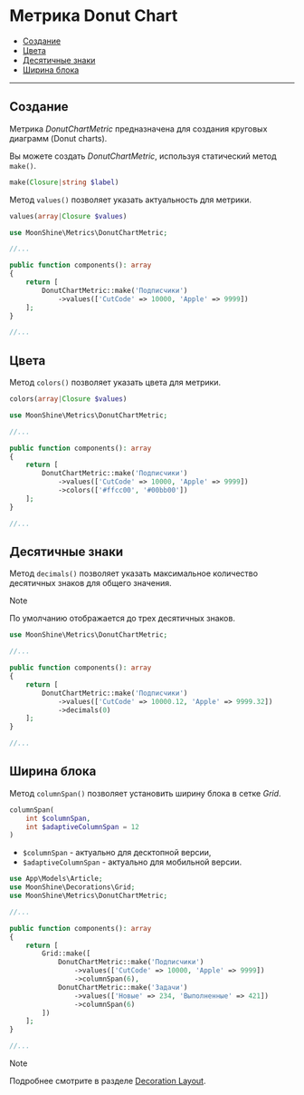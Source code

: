 # Метрика Donut Chart

  - [Создание](#make)
  - [Цвета](#colors)
  - [Десятичные знаки](#decimals)
  - [Ширина блока](#column-span)

---

<a name="make"></a>
## Создание

Метрика *DonutChartMetric* предназначена для создания круговых диаграмм (Donut charts).

Вы можете создать *DonutChartMetric*, используя статический метод `make()`.

```php
make(Closure|string $label)
```

Метод `values()` позволяет указать актуальность для метрики.

```php
values(array|Closure $values)
```

```php
use MoonShine\Metrics\DonutChartMetric;

//...

public function components(): array
{
    return [
        DonutChartMetric::make('Подписчики')
            ->values(['CutCode' => 10000, 'Apple' => 9999])
    ];
}

//...
```

<a name="colors"></a> 
## Цвета

Метод `colors()` позволяет указать цвета для метрики.

```php
colors(array|Closure $values)
```

```php
use MoonShine\Metrics\DonutChartMetric;

//...

public function components(): array
{
    return [
        DonutChartMetric::make('Подписчики')
            ->values(['CutCode' => 10000, 'Apple' => 9999])
            ->colors(['#ffcc00', '#00bb00'])
    ];
}

//...
```

<a name="decimals"></a> 
## Десятичные знаки

Метод `decimals()` позволяет указать максимальное количество десятичных знаков для общего значения.

> [!NOTE]  
> По умолчанию отображается до трех десятичных знаков.

```php
use MoonShine\Metrics\DonutChartMetric;

//...

public function components(): array
{
    return [
        DonutChartMetric::make('Подписчики')
            ->values(['CutCode' => 10000.12, 'Apple' => 9999.32])
            ->decimals(0)
    ];
}

//...
```

<a name="column-span"></a> 
## Ширина блока

Метод `columnSpan()` позволяет установить ширину блока в сетке *Grid*.

```php
columnSpan(
    int $columnSpan,
    int $adaptiveColumnSpan = 12
)
```

- `$columnSpan` - актуально для десктопной версии,
- `$adaptiveColumnSpan` - актуально для мобильной версии.

```php
use App\Models\Article;
use MoonShine\Decorations\Grid;
use MoonShine\Metrics\DonutChartMetric;

//...

public function components(): array
{
    return [
        Grid::make([
            DonutChartMetric::make('Подписчики')
                ->values(['CutCode' => 10000, 'Apple' => 9999])
                ->columnSpan(6),
            DonutChartMetric::make('Задачи')
                ->values(['Новые' => 234, 'Выполненные' => 421])
                ->columnSpan(6)
        ])
    ];
}

//...
```

> [!NOTE]  
> Подробнее смотрите в разделе [Decoration Layout](/docs/{{version}}/components/decoration_layout).

